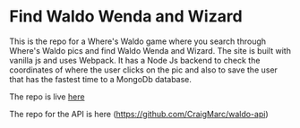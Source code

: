 # Find Waldo Wenda and Wizard

This is the repo for a Where's Waldo game where you search through Where's Waldo pics and find Waldo Wenda and Wizard.  The site is built with vanilla js and uses Webpack.  It has a Node Js backend to check the coordinates of where the user clicks on the pic and also to save the user that has the fastest time to a MongoDb database.

The repo is live [here](https://subtle-daifuku-4bb302.netlify.app/)

The repo for the API is here (https://github.com/CraigMarc/waldo-api)